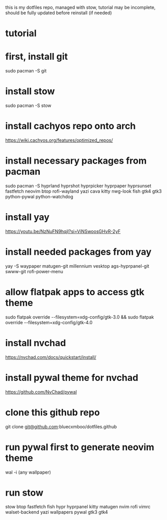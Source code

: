 this is my dotfiles repo, managed with stow, tutorial may be incomplete, should be fully updated before reinstall (if needed)
# tutorial
# first, install git
 sudo pacman -S git

# install stow 
 sudo pacman -S stow

# install cachyos repo onto arch 
https://wiki.cachyos.org/features/optimized_repos/

# install necessary packages from pacman 
 sudo pacman -S hyprland hyprshot hyprpicker hyprpaper hyprsunset fastfetch neovim btop rofi-wayland yazi cava kitty nwg-look fish gtk4 gtk3 python-pywal python-watchdog

# install yay
https://youtu.be/NzNuFN9hqjI?si=ViNSwoosGHvR-2yF

# install needed packages from yay
 yay -S waypaper matugen-git millennium vesktop ags-hyprpanel-git swww-git rofi-power-menu 
# allow flatpak apps to access gtk theme
sudo flatpak override --filesystem=xdg-config/gtk-3.0 && sudo flatpak override --filesystem=xdg-config/gtk-4.0

# install nvchad
https://nvchad.com/docs/quickstart/install/

# install pywal theme for nvchad
https://github.com/NvChad/pywal

# clone this github repo
git clone git@github.com:bluecxmboo/dotfiles.github

# run pywal first to generate neovim theme
wal -i (any wallpaper)

# run stow 
stow btop fastfetch fish hypr hyprpanel kitty matugen nvim rofi vimrc walset-backend yazi wallpapers pywal gtk3 gtk4 
